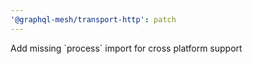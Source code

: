 ```yaml
---
'@graphql-mesh/transport-http': patch
---
```


Add missing \`process\` import for cross platform support
